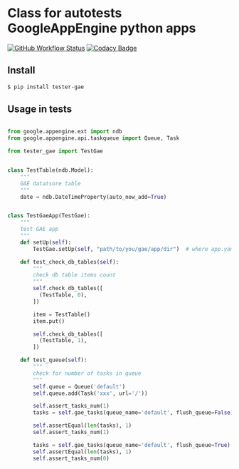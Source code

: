 # Class for autotests GoogleAppEngine python apps
[![GitHub Workflow Status](https://img.shields.io/github/workflow/status/vb64/test.helper.gae/test.helper.gae%20tests?label=Python%202.7&style=plastic)](https://github.com/vb64/test.helper.gae/actions?query=workflow%3A%22test.helper.gae+tests%22)
[![Codacy Badge](https://app.codacy.com/project/badge/Grade/17fdd38a1f2f487bb1d50124f6f99b93)](https://www.codacy.com/manual/vb64/test.helper.gae?utm_source=github.com&amp;utm_medium=referral&amp;utm_content=vb64/test.helper.gae&amp;utm_campaign=Badge_Grade)

## Install
```bash
$ pip install tester-gae
```

## Usage in tests

```python

from google.appengine.ext import ndb
from google.appengine.api.taskqueue import Queue, Task

from tester_gae import TestGae


class TestTable(ndb.Model):
    """
    GAE datatsore table
    """
    date = ndb.DateTimeProperty(auto_now_add=True)


class TestGaeApp(TestGae):
    """
    test GAE app
    """
    def setUp(self):
        TestGae.setUp(self, "path/to/you/gae/app/dir")  # where app.yaml located

    def test_check_db_tables(self):
        """
        check db table items count
        """
        self.check_db_tables([
          (TestTable, 0),
        ])

        item = TestTable()
        item.put()

        self.check_db_tables([
          (TestTable, 1),
        ])

    def test_queue(self):
        """
        check for number of tasks in queue
        """
        self.queue = Queue('default')
        self.queue.add(Task('xxx', url='/'))

        self.assert_tasks_num(1)
        tasks = self.gae_tasks(queue_name='default', flush_queue=False)

        self.assertEqual(len(tasks), 1)
        self.assert_tasks_num(1)

        tasks = self.gae_tasks(queue_name='default', flush_queue=True)
        self.assertEqual(len(tasks), 1)
        self.assert_tasks_num(0)

```
